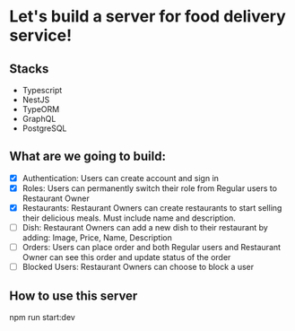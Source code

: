 # Let's build a server for food delivery service!

## Stacks

- Typescript
- NestJS
- TypeORM
- GraphQL
- PostgreSQL

## What are we going to build:

- [x] Authentication: Users can create account and sign in
- [x] Roles: Users can permanently switch their role from Regular users to Restaurant Owner
- [x] Restaurants: Restaurant Owners can create restaurants to start selling their delicious meals. Must include name and description.
- [ ] Dish: Restaurant Owners can add a new dish to their restaurant by adding: Image, Price, Name, Description
- [ ] Orders: Users can place order and both Regular users and Restaurant Owner can see this order and update status of the order
- [ ] Blocked Users: Restaurant Owners can choose to block a user

## How to use this server

npm run start:dev
